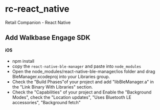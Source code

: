 # rc-react_native
Retail Companion - React Native

## Add Walkbase Engage SDK

#### iOS  
 * npm install
 * copy the `react-native-ble-manager` and paste into `node_modules`
 * Open the node_modules/react-native-ble-manager/ios folder and drag BleManager.xcodeproj into your Libraries group.
 * Check the "Build Phases"of your project and add "libBleManager.a" in the "Link Binary With Libraries" section.
 * Check the "Capabilities" of your project and Enable the "Background Modes", check the "Location updates", "Uses Bluetooth LE accessories", "Background fetch"
 
